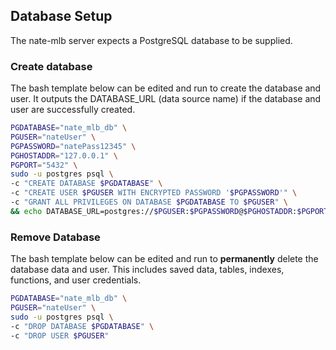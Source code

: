 ## Database Setup
The nate-mlb server expects a PostgreSQL database to be supplied.

### Create database
The bash template below can be edited and run to create the database and user.  It outputs the DATABASE_URL (data source name) if the database and user are successfully created.
```bash
PGDATABASE="nate_mlb_db" \
PGUSER="nateUser" \
PGPASSWORD="natePass12345" \
PGHOSTADDR="127.0.0.1" \
PGPORT="5432" \
sudo -u postgres psql \
-c "CREATE DATABASE $PGDATABASE" \
-c "CREATE USER $PGUSER WITH ENCRYPTED PASSWORD '$PGPASSWORD'" \
-c "GRANT ALL PRIVILEGES ON DATABASE $PGDATABASE TO $PGUSER" \
&& echo DATABASE_URL=postgres://$PGUSER:$PGPASSWORD@$PGHOSTADDR:$PGPORT/$PGDATABASE
```

### Remove Database
The bash template below can be edited and run to **permanently** delete the database data and user.  This includes saved data, tables, indexes, functions, and user credentials.
```bash
PGDATABASE="nate_mlb_db" \
PGUSER="nateUser" \
sudo -u postgres psql \
-c "DROP DATABASE $PGDATABASE" \
-c "DROP USER $PGUSER"
```
